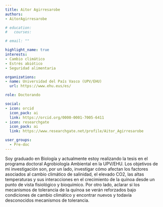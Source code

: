 ```yaml
---
title: Aitor Agirresarobe
authors:
- AitorAgirresarobe

# education:
#   courses:

# email: ""

highlight_name: true
interests:
- Cambio climático
- Estrés abiótico
- Seguridad alimentaria

organizations:
- name: Universidad del País Vasco (UPV/EHU)
  url: https://www.ehu.eus/es/

role: Doctorando

social:
- icon: orcid
  icon_pack: ai
  link: https://orcid.org/0000-0001-7005-6411
- icon: researchgate
  icon_pack: ai
  link: https://www.researchgate.net/profile/Aitor_Agirresarobe

user_groups: 
  - Pre-doc
---
```


Soy graduado en Biología y actualmente estoy realizando la tesis en el programa doctoral Agrobiología Ambiental en la UPV/EHU. Los objetivos de mi investigación son, por un lado, investigar cómo afectan los factores asociados al cambio climático de salinidad, el elevado CO2, las altas temperaturas y sus interacciones en el crecimiento de la quínoa desde un punto de vista fisiológico y bioquímico. Por otro lado, aclarar si los mecanismos de tolerancia de la quínoa se verán reforzados bajo condiciones de cambio climático y encontrar nuevos y todavía desconocidos mecanismos de tolerancia. 
